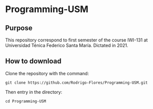 # Programming-USM

## Purpose
This repository correspond to first semester of the course IWI-131 at Universidad Ténica Federico Santa María. Dictated in 2021.

## How to download

Clone the repository with the command:
```
git clone https://github.com/Rodrigo-Flores/Programming-USM.git
```

Then entry in the directory:
```
cd Programming-USM
```